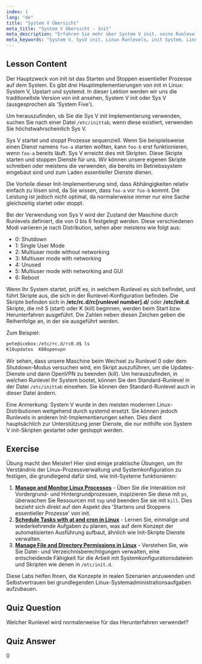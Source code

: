 ```yaml
---
index: 1
lang: "de"
title: "System V Übersicht"
meta_title: "System V Übersicht - Init"
meta_description: "Erfahren Sie mehr über System V init, seine Runlevels und wie es Prozesse in Linux verwaltet. Verstehen Sie die SysV-Grundlagen für Anfänger und fortgeschrittene Benutzer."
meta_keywords: "System V, SysV init, Linux Runlevels, init System, Linux Tutorial, Anfängerleitfaden, Prozessverwaltung"
---
```


## Lesson Content

Der Hauptzweck von init ist das Starten und Stoppen essentieller Prozesse auf dem System. Es gibt drei Hauptimplementierungen von init in Linux: System V, Upstart und systemd. In dieser Lektion werden wir uns die traditionellste Version von init ansehen, System V init oder Sys V (ausgesprochen als 'System Five').

Um herauszufinden, ob Sie die Sys V init Implementierung verwenden, suchen Sie nach einer Datei `/etc/inittab`; wenn diese existiert, verwenden Sie höchstwahrscheinlich Sys V.

Sys V startet und stoppt Prozesse sequenziell. Wenn Sie beispielsweise einen Dienst namens `foo-a` starten wollten, kann `foo-b` erst funktionieren, wenn `foo-a` bereits läuft. Sys V erreicht dies mit Skripten. Diese Skripte starten und stoppen Dienste für uns. Wir können unsere eigenen Skripte schreiben oder meistens die verwenden, die bereits im Betriebssystem eingebaut sind und zum Laden essentieller Dienste dienen.

Die Vorteile dieser Init-Implementierung sind, dass Abhängigkeiten relativ einfach zu lösen sind, da Sie wissen, dass `foo-a` vor `foo-b` kommt. Die Leistung ist jedoch nicht optimal, da normalerweise immer nur eine Sache gleichzeitig startet oder stoppt.

Bei der Verwendung von Sys V wird der Zustand der Maschine durch Runlevels definiert, die von 0 bis 6 festgelegt werden. Diese verschiedenen Modi variieren je nach Distribution, sehen aber meistens wie folgt aus:

- 0: Shutdown
- 1: Single User Mode
- 2: Multiuser mode without networking
- 3: Multiuser mode with networking
- 4: Unused
- 5: Multiuser mode with networking and GUI
- 6: Reboot

Wenn Ihr System startet, prüft es, in welchem Runlevel es sich befindet, und führt Skripte aus, die sich in der Runlevel-Konfiguration befinden. Die Skripte befinden sich in **/etc/rc.d/rc[runlevel number].d/** oder **/etc/init.d**. Skripte, die mit S (start) oder K (kill) beginnen, werden beim Start bzw. Herunterfahren ausgeführt. Die Zahlen neben diesen Zeichen geben die Reihenfolge an, in der sie ausgeführt werden.

Zum Beispiel:

```bash
pete@icebox:/etc/rc.d/rc0.d$ ls
K10updates  K80openvpn
```

Wir sehen, dass unsere Maschine beim Wechsel zu Runlevel 0 oder dem Shutdown-Modus versuchen wird, ein Skript auszuführen, um die Updates-Dienste und dann OpenVPN zu beenden (kill). Um herauszufinden, in welchen Runlevel Ihr System bootet, können Sie den Standard-Runlevel in der Datei `/etc/inittab` einsehen. Sie können den Standard-Runlevel auch in dieser Datei ändern.

Eine Anmerkung: System V wurde in den meisten modernen Linux-Distributionen weitgehend durch systemd ersetzt. Sie können jedoch Runlevels in anderen Init-Implementierungen sehen. Dies dient hauptsächlich zur Unterstützung jener Dienste, die nur mithilfe von System V init-Skripten gestartet oder gestoppt werden.

## Exercise

Übung macht den Meister! Hier sind einige praktische Übungen, um Ihr Verständnis der Linux-Prozessverwaltung und Systemkonfiguration zu festigen, die grundlegend dafür sind, wie Init-Systeme funktionieren:

1. **[Manage and Monitor Linux Processes](https://labex.io/de/labs/comptia-manage-and-monitor-linux-processes-590864)** - Üben Sie die Interaktion mit Vordergrund- und Hintergrundprozessen, inspizieren Sie diese mit `ps`, überwachen Sie Ressourcen mit `top` und beenden Sie sie mit `kill`. Dies bezieht sich direkt auf den Aspekt des 'Startens und Stoppens essentieller Prozesse' von init.
2. **[Schedule Tasks with at and cron in Linux](https://labex.io/de/labs/comptia-schedule-tasks-with-at-and-cron-in-linux-590870)** - Lernen Sie, einmalige und wiederkehrende Aufgaben zu planen, was auf dem Konzept der automatisierten Ausführung aufbaut, ähnlich wie Init-Skripte Dienste verwalten.
3. **[Manage File and Directory Permissions in Linux](https://labex.io/de/labs/comptia-manage-file-and-directory-permissions-in-linux-590844)** - Verstehen Sie, wie Sie Datei- und Verzeichnisberechtigungen verwalten, eine entscheidende Fähigkeit für die Arbeit mit Systemkonfigurationsdateien und Skripten wie denen in `/etc/init.d`.

Diese Labs helfen Ihnen, die Konzepte in realen Szenarien anzuwenden und Selbstvertrauen bei grundlegenden Linux-Systemadministrationsaufgaben aufzubauen.

## Quiz Question

Welcher Runlevel wird normalerweise für das Herunterfahren verwendet?

## Quiz Answer

0
